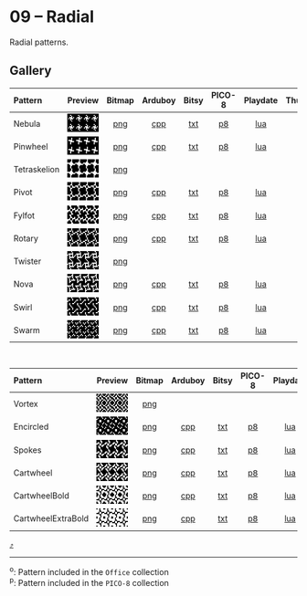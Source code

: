 # 09 – Radial

Radial patterns.

## Gallery

| Pattern | Preview | Bitmap | Arduboy | Bitsy | PICO-8 | Playdate | Thumby |
| :------ | :-----: | :----: | :-----: | :---: | :----: | :------: | :----: |
| Nebula | <img width="64" height="32" src="../docs/art/Nebula.png" alt=""> | [png](png/Nebula.png) | [cpp](Radial.h#L12-L23) | [txt](Radial.bitsy.txt#L5-L14) | [p𝟪](radial.p8.lua#L7-L19) | [lua](Radial.playdate.lua#L5-L17) | [py](Radial.thumby.py#L5-L16) |
| Pinwheel | <img width="64" height="32" src="../docs/art/Pinwheel.png" alt=""> | [png](png/Pinwheel.png) | [cpp](Radial.h#L25-L36) | [txt](Radial.bitsy.txt#L16-L25) | [p𝟪](radial.p8.lua#L21-L33) | [lua](Radial.playdate.lua#L19-L31) | [py](Radial.thumby.py#L18-L29) |
| Tetraskelion | <img width="64" height="32" src="../docs/art/Tetraskelion.png" alt=""> | [png](png/Tetraskelion.png) |
| Pivot | <img width="64" height="32" src="../docs/art/Pivot.png" alt=""> | [png](png/Pivot.png) | [cpp](Radial.h#L38-L49) | [txt](Radial.bitsy.txt#L27-L36) | [p𝟪](radial.p8.lua#L35-L47) | [lua](Radial.playdate.lua#L33-L45) | [py](Radial.thumby.py#L31-L42) |
| Fylfot | <img width="64" height="32" src="../docs/art/Fylfot.png" alt=""> | [png](png/Fylfot.png) | [cpp](Radial.h#L51-L62) | [txt](Radial.bitsy.txt#L38-L47) | [p𝟪](radial.p8.lua#L49-L61) | [lua](Radial.playdate.lua#L47-L59) | [py](Radial.thumby.py#L44-L55) |
| Rotary | <img width="64" height="32" src="../docs/art/Rotary.png" alt=""> | [png](png/Rotary.png) | [cpp](Radial.h#L64-L75) | [txt](Radial.bitsy.txt#L49-L58) | [p𝟪](radial.p8.lua#L63-L75) | [lua](Radial.playdate.lua#L61-L73) | [py](Radial.thumby.py#L57-L68) |
| Twister | <img width="64" height="32" src="../docs/art/Twister.png" alt=""> | [png](png/Twister.png) |
| Nova | <img width="64" height="32" src="../docs/art/Nova.png" alt=""> | [png](png/Nova.png) | [cpp](Radial.h#L77-L88) | [txt](Radial.bitsy.txt#L60-L69) | [p𝟪](radial.p8.lua#L77-L89) | [lua](Radial.playdate.lua#L75-L87) | [py](Radial.thumby.py#L70-L81) |
| Swirl | <img width="64" height="32" src="../docs/art/Swirl.png" alt=""> | [png](png/Swirl.png) | [cpp](Radial.h#L90-L101) | [txt](Radial.bitsy.txt#L71-L80) | [p𝟪](radial.p8.lua#L91-L103) | [lua](Radial.playdate.lua#L89-L101) | [py](Radial.thumby.py#L83-L94) |
| Swarm | <img width="64" height="32" src="../docs/art/Swarm.png" alt=""> | [png](png/Swarm.png) | [cpp](Radial.h#L103-L114) | [txt](Radial.bitsy.txt#L82-L91) | [p𝟪](radial.p8.lua#L105-L117) | [lua](Radial.playdate.lua#L103-L115) | [py](Radial.thumby.py#L96-L107) |

<br>


| Pattern | Preview | Bitmap | Arduboy | Bitsy | PICO-8 | Playdate | Thumby |
| :------ | :-----: | :----: | :-----: | :---: | :----: | :------: | :----: |
| Vortex | <img width="64" height="32" src="../docs/art/Vortex.png" alt=""> | [png](png/Vortex.png) |
| Encircled | <img width="64" height="32" src="../docs/art/Encircled.png" alt=""> | [png](png/Encircled.png) | [cpp](Radial.h#L116-L127) | [txt](Radial.bitsy.txt#L93-L102) | [p𝟪](radial.p8.lua#L119-L131) | [lua](Radial.playdate.lua#L117-L129) | [py](Radial.thumby.py#L109-L120) |
| Spokes | <img width="64" height="32" src="../docs/art/Spokes.png" alt=""> | [png](png/Spokes.png) | [cpp](Radial.h#L129-L140) | [txt](Radial.bitsy.txt#L104-L113) | [p𝟪](radial.p8.lua#L133-L145) | [lua](Radial.playdate.lua#L131-L143) | [py](Radial.thumby.py#L122-L133) |
| Cartwheel | <img width="64" height="32" src="../docs/art/Cartwheel.png" alt=""> | [png](png/Cartwheel.png) | [cpp](Radial.h#L142-L153) | [txt](Radial.bitsy.txt#L115-L124) | [p𝟪](radial.p8.lua#L147-L159) | [lua](Radial.playdate.lua#L145-L157) | [py](Radial.thumby.py#L135-L146) |
| CartwheelBold | <img width="64" height="32" src="../docs/art/CartwheelBold.png" alt=""> | [png](png/CartwheelBold.png) | [cpp](Radial.h#L155-L166) | [txt](Radial.bitsy.txt#L126-L135) | [p𝟪](radial.p8.lua#L161-L173) | [lua](Radial.playdate.lua#L159-L171) | [py](Radial.thumby.py#L148-L159) |
| CartwheelExtraBold | <img width="64" height="32" src="../docs/art/CartwheelExtraBold.png" alt=""> | [png](png/CartwheelExtraBold.png) | [cpp](Radial.h#L168-L179) | [txt](Radial.bitsy.txt#L137-L146) | [p𝟪](radial.p8.lua#L175-L187) | [lua](Radial.playdate.lua#L173-L185) | [py](Radial.thumby.py#L161-L172) |


[`⤴`](#gallery)

---

<sup>o</sup>: Pattern included in the `Office` collection  
<sup>p</sup>: Pattern included in the `PICO-8` collection

<br>
